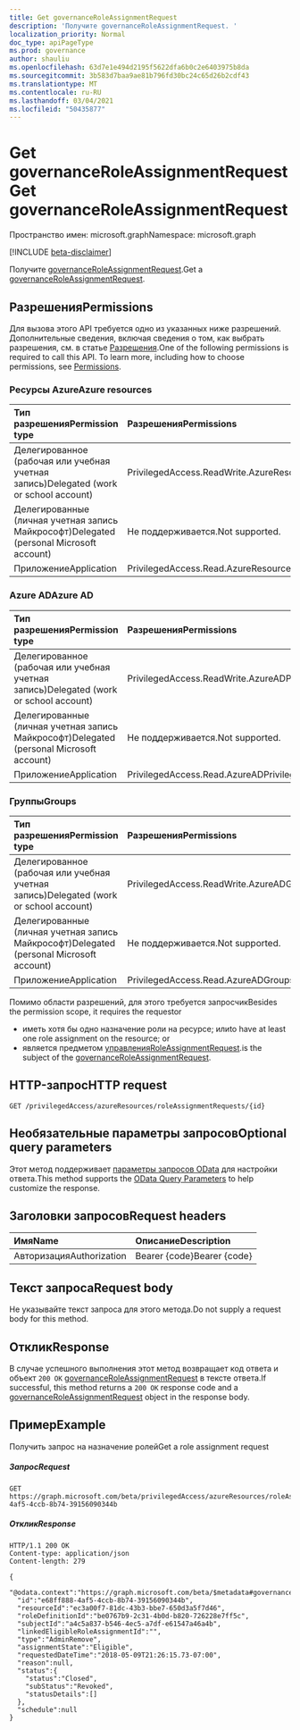 ```yaml
---
title: Get governanceRoleAssignmentRequest
description: 'Получите governanceRoleAssignmentRequest. '
localization_priority: Normal
doc_type: apiPageType
ms.prod: governance
author: shauliu
ms.openlocfilehash: 63d7e1e494d2195f5622dfa6b0c2e6403975b8da
ms.sourcegitcommit: 3b583d7baa9ae81b796fd30bc24c65d26b2cdf43
ms.translationtype: MT
ms.contentlocale: ru-RU
ms.lasthandoff: 03/04/2021
ms.locfileid: "50435877"
---
```

# <a name="get-governanceroleassignmentrequest"></a><span data-ttu-id="7e57d-103">Get governanceRoleAssignmentRequest</span><span class="sxs-lookup"><span data-stu-id="7e57d-103">Get governanceRoleAssignmentRequest</span></span>

<span data-ttu-id="7e57d-104">Пространство имен: microsoft.graph</span><span class="sxs-lookup"><span data-stu-id="7e57d-104">Namespace: microsoft.graph</span></span>

[!INCLUDE [beta-disclaimer](../../includes/beta-disclaimer.md)]

<span data-ttu-id="7e57d-105">Получите [governanceRoleAssignmentRequest](../resources/governanceroleassignmentrequest.md).</span><span class="sxs-lookup"><span data-stu-id="7e57d-105">Get a [governanceRoleAssignmentRequest](../resources/governanceroleassignmentrequest.md).</span></span> 

## <a name="permissions"></a><span data-ttu-id="7e57d-106">Разрешения</span><span class="sxs-lookup"><span data-stu-id="7e57d-106">Permissions</span></span>
<span data-ttu-id="7e57d-p101">Для вызова этого API требуется одно из указанных ниже разрешений. Дополнительные сведения, включая сведения о том, как выбрать разрешения, см. в статье [Разрешения](/graph/permissions-reference#privileged-access-permissions).</span><span class="sxs-lookup"><span data-stu-id="7e57d-p101">One of the following permissions is required to call this API. To learn more, including how to choose permissions, see [Permissions](/graph/permissions-reference#privileged-access-permissions).</span></span>

### <a name="azure-resources"></a><span data-ttu-id="7e57d-109">Ресурсы Azure</span><span class="sxs-lookup"><span data-stu-id="7e57d-109">Azure resources</span></span>

| <span data-ttu-id="7e57d-110">Тип разрешения</span><span class="sxs-lookup"><span data-stu-id="7e57d-110">Permission type</span></span> | <span data-ttu-id="7e57d-111">Разрешения</span><span class="sxs-lookup"><span data-stu-id="7e57d-111">Permissions</span></span> |
|:--------------- |:----------- |
| <span data-ttu-id="7e57d-112">Делегированное (рабочая или учебная учетная запись)</span><span class="sxs-lookup"><span data-stu-id="7e57d-112">Delegated (work or school account)</span></span> | <span data-ttu-id="7e57d-113">PrivilegedAccess.ReadWrite.AzureResources</span><span class="sxs-lookup"><span data-stu-id="7e57d-113">PrivilegedAccess.ReadWrite.AzureResources</span></span> |
| <span data-ttu-id="7e57d-114">Делегированные (личная учетная запись Майкрософт)</span><span class="sxs-lookup"><span data-stu-id="7e57d-114">Delegated (personal Microsoft account)</span></span> | <span data-ttu-id="7e57d-115">Не поддерживается.</span><span class="sxs-lookup"><span data-stu-id="7e57d-115">Not supported.</span></span> |
| <span data-ttu-id="7e57d-116">Приложение</span><span class="sxs-lookup"><span data-stu-id="7e57d-116">Application</span></span> | <span data-ttu-id="7e57d-117">PrivilegedAccess.Read.AzureResources</span><span class="sxs-lookup"><span data-stu-id="7e57d-117">PrivilegedAccess.Read.AzureResources</span></span> |

### <a name="azure-ad"></a><span data-ttu-id="7e57d-118">Azure AD</span><span class="sxs-lookup"><span data-stu-id="7e57d-118">Azure AD</span></span>

| <span data-ttu-id="7e57d-119">Тип разрешения</span><span class="sxs-lookup"><span data-stu-id="7e57d-119">Permission type</span></span> | <span data-ttu-id="7e57d-120">Разрешения</span><span class="sxs-lookup"><span data-stu-id="7e57d-120">Permissions</span></span> |
|:--------------- |:----------- |
| <span data-ttu-id="7e57d-121">Делегированное (рабочая или учебная учетная запись)</span><span class="sxs-lookup"><span data-stu-id="7e57d-121">Delegated (work or school account)</span></span> | <span data-ttu-id="7e57d-122">PrivilegedAccess.ReadWrite.AzureAD</span><span class="sxs-lookup"><span data-stu-id="7e57d-122">PrivilegedAccess.ReadWrite.AzureAD</span></span> |
| <span data-ttu-id="7e57d-123">Делегированные (личная учетная запись Майкрософт)</span><span class="sxs-lookup"><span data-stu-id="7e57d-123">Delegated (personal Microsoft account)</span></span> | <span data-ttu-id="7e57d-124">Не поддерживается.</span><span class="sxs-lookup"><span data-stu-id="7e57d-124">Not supported.</span></span> |
| <span data-ttu-id="7e57d-125">Приложение</span><span class="sxs-lookup"><span data-stu-id="7e57d-125">Application</span></span> | <span data-ttu-id="7e57d-126">PrivilegedAccess.Read.AzureAD</span><span class="sxs-lookup"><span data-stu-id="7e57d-126">PrivilegedAccess.Read.AzureAD</span></span> |

### <a name="groups"></a><span data-ttu-id="7e57d-127">Группы</span><span class="sxs-lookup"><span data-stu-id="7e57d-127">Groups</span></span>

|<span data-ttu-id="7e57d-128">Тип разрешения</span><span class="sxs-lookup"><span data-stu-id="7e57d-128">Permission type</span></span> | <span data-ttu-id="7e57d-129">Разрешения</span><span class="sxs-lookup"><span data-stu-id="7e57d-129">Permissions</span></span> |
|:-------------- |:----------- |
| <span data-ttu-id="7e57d-130">Делегированное (рабочая или учебная учетная запись)</span><span class="sxs-lookup"><span data-stu-id="7e57d-130">Delegated (work or school account)</span></span> | <span data-ttu-id="7e57d-131">PrivilegedAccess.ReadWrite.AzureADGroups</span><span class="sxs-lookup"><span data-stu-id="7e57d-131">PrivilegedAccess.ReadWrite.AzureADGroups</span></span> |
| <span data-ttu-id="7e57d-132">Делегированные (личная учетная запись Майкрософт)</span><span class="sxs-lookup"><span data-stu-id="7e57d-132">Delegated (personal Microsoft account)</span></span> | <span data-ttu-id="7e57d-133">Не поддерживается.</span><span class="sxs-lookup"><span data-stu-id="7e57d-133">Not supported.</span></span> |
| <span data-ttu-id="7e57d-134">Приложение</span><span class="sxs-lookup"><span data-stu-id="7e57d-134">Application</span></span> | <span data-ttu-id="7e57d-135">PrivilegedAccess.Read.AzureADGroups</span><span class="sxs-lookup"><span data-stu-id="7e57d-135">PrivilegedAccess.Read.AzureADGroups</span></span> |

<span data-ttu-id="7e57d-136">Помимо области разрешений, для этого требуется запросчик</span><span class="sxs-lookup"><span data-stu-id="7e57d-136">Besides the permission scope, it requires the requestor</span></span> 
*   <span data-ttu-id="7e57d-137">иметь хотя бы одно назначение роли на ресурсе; или</span><span class="sxs-lookup"><span data-stu-id="7e57d-137">to have at least one role assignment on the resource; or</span></span>
*   <span data-ttu-id="7e57d-138">является предметом [управленияRoleAssignmentRequest](../resources/governanceroleassignmentrequest.md).</span><span class="sxs-lookup"><span data-stu-id="7e57d-138">is the subject of the [governanceRoleAssignmentRequest](../resources/governanceroleassignmentrequest.md).</span></span>

## <a name="http-request"></a><span data-ttu-id="7e57d-139">HTTP-запрос</span><span class="sxs-lookup"><span data-stu-id="7e57d-139">HTTP request</span></span>
<!-- { "blockType": "ignored" } -->
```http
GET /privilegedAccess/azureResources/roleAssignmentRequests/{id}
```
## <a name="optional-query-parameters"></a><span data-ttu-id="7e57d-140">Необязательные параметры запросов</span><span class="sxs-lookup"><span data-stu-id="7e57d-140">Optional query parameters</span></span>
<span data-ttu-id="7e57d-141">Этот метод поддерживает [параметры запросов OData](/graph/query-parameters) для настройки ответа.</span><span class="sxs-lookup"><span data-stu-id="7e57d-141">This method supports the [OData Query Parameters](/graph/query-parameters) to help customize the response.</span></span>

## <a name="request-headers"></a><span data-ttu-id="7e57d-142">Заголовки запросов</span><span class="sxs-lookup"><span data-stu-id="7e57d-142">Request headers</span></span>
| <span data-ttu-id="7e57d-143">Имя</span><span class="sxs-lookup"><span data-stu-id="7e57d-143">Name</span></span>      |<span data-ttu-id="7e57d-144">Описание</span><span class="sxs-lookup"><span data-stu-id="7e57d-144">Description</span></span>|
|:----------|:----------|
| <span data-ttu-id="7e57d-145">Авторизация</span><span class="sxs-lookup"><span data-stu-id="7e57d-145">Authorization</span></span>  | <span data-ttu-id="7e57d-146">Bearer {code}</span><span class="sxs-lookup"><span data-stu-id="7e57d-146">Bearer {code}</span></span>|

## <a name="request-body"></a><span data-ttu-id="7e57d-147">Текст запроса</span><span class="sxs-lookup"><span data-stu-id="7e57d-147">Request body</span></span>
<span data-ttu-id="7e57d-148">Не указывайте текст запроса для этого метода.</span><span class="sxs-lookup"><span data-stu-id="7e57d-148">Do not supply a request body for this method.</span></span>

## <a name="response"></a><span data-ttu-id="7e57d-149">Отклик</span><span class="sxs-lookup"><span data-stu-id="7e57d-149">Response</span></span>
<span data-ttu-id="7e57d-150">В случае успешного выполнения этот метод возвращает код ответа и объект `200 OK` [governanceRoleAssignmentRequest](../resources/governanceroleassignmentrequest.md) в тексте ответа.</span><span class="sxs-lookup"><span data-stu-id="7e57d-150">If successful, this method returns a `200 OK` response code and a [governanceRoleAssignmentRequest](../resources/governanceroleassignmentrequest.md) object in the response body.</span></span>

## <a name="example"></a><span data-ttu-id="7e57d-151">Пример</span><span class="sxs-lookup"><span data-stu-id="7e57d-151">Example</span></span>
<span data-ttu-id="7e57d-152">Получить запрос на назначение ролей</span><span class="sxs-lookup"><span data-stu-id="7e57d-152">Get a role assignment request</span></span>
<!-- {
  "blockType": "request",
  "name": "get_governanceroleassignmentrequest"
}-->
##### <a name="request"></a><span data-ttu-id="7e57d-153">Запрос</span><span class="sxs-lookup"><span data-stu-id="7e57d-153">Request</span></span>

```http
GET https://graph.microsoft.com/beta/privilegedAccess/azureResources/roleAssignmentRequests/e68ff888-4af5-4ccb-8b74-39156090344b
```
##### <a name="response"></a><span data-ttu-id="7e57d-154">Отклик</span><span class="sxs-lookup"><span data-stu-id="7e57d-154">Response</span></span>
<!-- {
  "blockType": "response",
  "truncated": true,
  "@odata.type": "microsoft.graph.governanceRoleAssignmentRequest"
} -->
```http
HTTP/1.1 200 OK
Content-type: application/json
Content-length: 279

{
  "@odata.context":"https://graph.microsoft.com/beta/$metadata#governanceRoleAssignmentRequests/$entity",
  "id":"e68ff888-4af5-4ccb-8b74-39156090344b",
  "resourceId":"ec3a00f7-81dc-43b3-bbe7-650d3a5f7d46",
  "roleDefinitionId":"be0767b9-2c31-4b0d-b820-726228e7ff5c",
  "subjectId":"a4c5a837-b546-4ec5-a7df-e61547a46a4b",
  "linkedEligibleRoleAssignmentId":"",
  "type":"AdminRemove",
  "assignmentState":"Eligible",
  "requestedDateTime":"2018-05-09T21:26:15.73-07:00",
  "reason":null,
  "status":{
    "status":"Closed",
    "subStatus":"Revoked",
    "statusDetails":[]
  },
  "schedule":null
}
```


<!-- uuid: 8fcb5dbc-d5aa-4681-8e31-b001d5168d79
2015-10-25 14:57:30 UTC -->
<!--
{
  "type": "#page.annotation",
  "description": "Get governanceRoleAssignmentRequest",
  "keywords": "",
  "section": "documentation",
  "tocPath": "",
  "suppressions": []
}
-->


